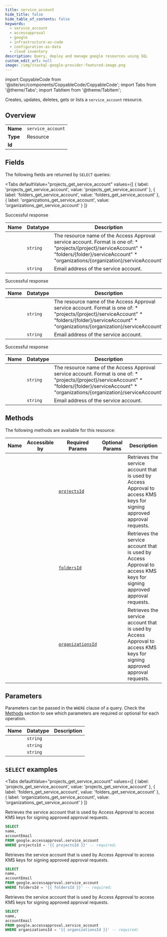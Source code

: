 ```yaml
--- 
title: service_account
hide_title: false
hide_table_of_contents: false
keywords:
  - service_account
  - accessapproval
  - google
  - infrastructure-as-code
  - configuration-as-data
  - cloud inventory
description: Query, deploy and manage google resources using SQL
custom_edit_url: null
image: /img/stackql-google-provider-featured-image.png
---
```


import CopyableCode from '@site/src/components/CopyableCode/CopyableCode';
import Tabs from '@theme/Tabs';
import TabItem from '@theme/TabItem';

Creates, updates, deletes, gets or lists a <code>service_account</code> resource.

## Overview
<table><tbody>
<tr><td><b>Name</b></td><td><code>service_account</code></td></tr>
<tr><td><b>Type</b></td><td>Resource</td></tr>
<tr><td><b>Id</b></td><td><CopyableCode code="google.accessapproval.service_account" /></td></tr>
</tbody></table>

## Fields

The following fields are returned by `SELECT` queries:

<Tabs
    defaultValue="projects_get_service_account"
    values={[
        { label: 'projects_get_service_account', value: 'projects_get_service_account' },
        { label: 'folders_get_service_account', value: 'folders_get_service_account' },
        { label: 'organizations_get_service_account', value: 'organizations_get_service_account' }
    ]}
>
<TabItem value="projects_get_service_account">

Successful response

<table>
<thead>
    <tr>
    <th>Name</th>
    <th>Datatype</th>
    <th>Description</th>
    </tr>
</thead>
<tbody>
<tr>
    <td><CopyableCode code="name" /></td>
    <td><code>string</code></td>
    <td>The resource name of the Access Approval service account. Format is one of: * "projects/&#123;project&#125;/serviceAccount" * "folders/&#123;folder&#125;/serviceAccount" * "organizations/&#123;organization&#125;/serviceAccount"</td>
</tr>
<tr>
    <td><CopyableCode code="accountEmail" /></td>
    <td><code>string</code></td>
    <td>Email address of the service account.</td>
</tr>
</tbody>
</table>
</TabItem>
<TabItem value="folders_get_service_account">

Successful response

<table>
<thead>
    <tr>
    <th>Name</th>
    <th>Datatype</th>
    <th>Description</th>
    </tr>
</thead>
<tbody>
<tr>
    <td><CopyableCode code="name" /></td>
    <td><code>string</code></td>
    <td>The resource name of the Access Approval service account. Format is one of: * "projects/&#123;project&#125;/serviceAccount" * "folders/&#123;folder&#125;/serviceAccount" * "organizations/&#123;organization&#125;/serviceAccount"</td>
</tr>
<tr>
    <td><CopyableCode code="accountEmail" /></td>
    <td><code>string</code></td>
    <td>Email address of the service account.</td>
</tr>
</tbody>
</table>
</TabItem>
<TabItem value="organizations_get_service_account">

Successful response

<table>
<thead>
    <tr>
    <th>Name</th>
    <th>Datatype</th>
    <th>Description</th>
    </tr>
</thead>
<tbody>
<tr>
    <td><CopyableCode code="name" /></td>
    <td><code>string</code></td>
    <td>The resource name of the Access Approval service account. Format is one of: * "projects/&#123;project&#125;/serviceAccount" * "folders/&#123;folder&#125;/serviceAccount" * "organizations/&#123;organization&#125;/serviceAccount"</td>
</tr>
<tr>
    <td><CopyableCode code="accountEmail" /></td>
    <td><code>string</code></td>
    <td>Email address of the service account.</td>
</tr>
</tbody>
</table>
</TabItem>
</Tabs>

## Methods

The following methods are available for this resource:

<table>
<thead>
    <tr>
    <th>Name</th>
    <th>Accessible by</th>
    <th>Required Params</th>
    <th>Optional Params</th>
    <th>Description</th>
    </tr>
</thead>
<tbody>
<tr>
    <td><a href="#projects_get_service_account"><CopyableCode code="projects_get_service_account" /></a></td>
    <td><CopyableCode code="select" /></td>
    <td><a href="#parameter-projectsId"><code>projectsId</code></a></td>
    <td></td>
    <td>Retrieves the service account that is used by Access Approval to access KMS keys for signing approved approval requests.</td>
</tr>
<tr>
    <td><a href="#folders_get_service_account"><CopyableCode code="folders_get_service_account" /></a></td>
    <td><CopyableCode code="select" /></td>
    <td><a href="#parameter-foldersId"><code>foldersId</code></a></td>
    <td></td>
    <td>Retrieves the service account that is used by Access Approval to access KMS keys for signing approved approval requests.</td>
</tr>
<tr>
    <td><a href="#organizations_get_service_account"><CopyableCode code="organizations_get_service_account" /></a></td>
    <td><CopyableCode code="select" /></td>
    <td><a href="#parameter-organizationsId"><code>organizationsId</code></a></td>
    <td></td>
    <td>Retrieves the service account that is used by Access Approval to access KMS keys for signing approved approval requests.</td>
</tr>
</tbody>
</table>

## Parameters

Parameters can be passed in the `WHERE` clause of a query. Check the [Methods](#methods) section to see which parameters are required or optional for each operation.

<table>
<thead>
    <tr>
    <th>Name</th>
    <th>Datatype</th>
    <th>Description</th>
    </tr>
</thead>
<tbody>
<tr id="parameter-foldersId">
    <td><CopyableCode code="foldersId" /></td>
    <td><code>string</code></td>
    <td></td>
</tr>
<tr id="parameter-organizationsId">
    <td><CopyableCode code="organizationsId" /></td>
    <td><code>string</code></td>
    <td></td>
</tr>
<tr id="parameter-projectsId">
    <td><CopyableCode code="projectsId" /></td>
    <td><code>string</code></td>
    <td></td>
</tr>
</tbody>
</table>

## `SELECT` examples

<Tabs
    defaultValue="projects_get_service_account"
    values={[
        { label: 'projects_get_service_account', value: 'projects_get_service_account' },
        { label: 'folders_get_service_account', value: 'folders_get_service_account' },
        { label: 'organizations_get_service_account', value: 'organizations_get_service_account' }
    ]}
>
<TabItem value="projects_get_service_account">

Retrieves the service account that is used by Access Approval to access KMS keys for signing approved approval requests.

```sql
SELECT
name,
accountEmail
FROM google.accessapproval.service_account
WHERE projectsId = '{{ projectsId }}' -- required;
```
</TabItem>
<TabItem value="folders_get_service_account">

Retrieves the service account that is used by Access Approval to access KMS keys for signing approved approval requests.

```sql
SELECT
name,
accountEmail
FROM google.accessapproval.service_account
WHERE foldersId = '{{ foldersId }}' -- required;
```
</TabItem>
<TabItem value="organizations_get_service_account">

Retrieves the service account that is used by Access Approval to access KMS keys for signing approved approval requests.

```sql
SELECT
name,
accountEmail
FROM google.accessapproval.service_account
WHERE organizationsId = '{{ organizationsId }}' -- required;
```
</TabItem>
</Tabs>
